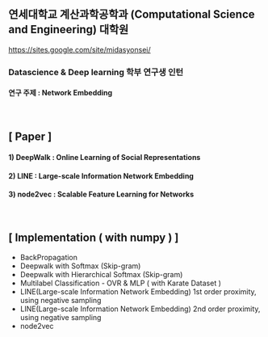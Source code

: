 ## 연세대학교 계산과학공학과 (Computational Science and Engineering) 대학원  </br>
https://sites.google.com/site/midasyonsei/ </br>
### Datascience & Deep learning 학부 연구생 인턴
#### 연구 주제 : Network Embedding
</br>

## [ Paper ]
#### 1) DeepWalk : Online Learning of Social Representations
#### 2) LINE : Large-scale Information Network Embedding 
#### 3) node2vec : Scalable Feature Learning for Networks
</br>

## [ Implementation ( with numpy ) ]
- BackPropagation
- Deepwalk with Softmax (Skip-gram)
- Deepwalk with Hierarchical Softmax (Skip-gram)
- Multilabel Classification - OVR & MLP ( with Karate Dataset )
- LINE(Large-scale Information Network Embedding) 1st order proximity, using negative sampling
- LINE(Large-scale Information Network Embedding) 2nd order proximity, using negative sampling
- node2vec 


